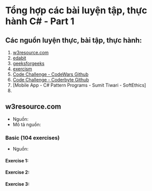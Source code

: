 # Tổng hợp các bài luyện tập, thực hành C# - Part 1
## Các nguồn luyện thực, bài tập, thực hành:
1. [w3resource.com](https://www.w3resource.com/csharp-exercises/)
2. [edabit](https://edabit.com/challenges/csharp)
3. [geeksforgeeks](https://www.geeksforgeeks.org/)
4. [exercism](https://exercism.org/tracks/csharp/exercises)
5. [Code Challenge - CodeWars Github](https://github.com/SergeyFM/CSharpCodingChallenges_CodeWars)
6. [Code Challenge - Coderbyte Github](https://github.com/Quickm-Code-CSharp/Coderbyte_CSharp)
7. [Mobile App - C# Pattern Programs - Sumit Tiwari - SoftEthics]
8. 
## w3resource.com
- Nguồn:
- Mô tả nguồn:

### Basic (104 exercises)
- Nguồn:

#### Exercise 1:
#### Exercise 2:
#### Exercise 3:
